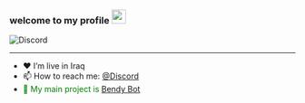 ### welcome to my **profile** <a href="https://www.gautamkrishnar.com/"><img src="https://media.giphy.com/media/hvRJCLFzcasrR4ia7z/giphy.gif" width="25px"></a>

![Discord](https://discord.c99.nl/widget/theme-1/555858683460976681.png)

---

- ❤ I’m live in Iraq
- 📫 How to reach me: [@Discord](https://discord.com/channels/@me/555858683460976681)
-  <span style="color: green"> 🗻 My main project is [Bendy Bot](https://is.gd/BendyBotInvite) </span>


